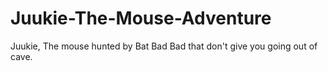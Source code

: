 # Juukie-The-Mouse-Adventure
Juukie, The mouse hunted by Bat Bad Bad that don't give you going out of cave.
